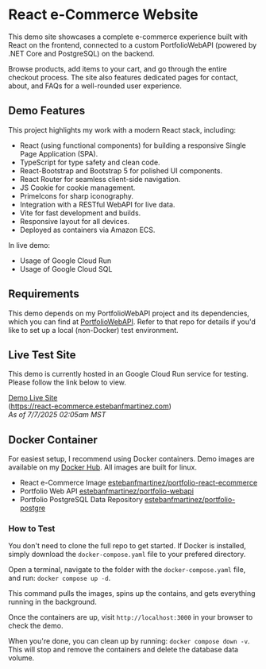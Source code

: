 # React e-Commerce Website
This demo site showcases a complete e-commerce experience built with React on the frontend, connected to a custom PortfolioWebAPI (powered by .NET Core and PostgreSQL) on the backend.

Browse products, add items to your cart, and go through the entire checkout process. The site also features dedicated pages for contact, about, and FAQs for a well-rounded user experience.

## Demo Features
This project highlights my work with a modern React stack, including:
- React (using functional components) for building a responsive Single Page Application (SPA).
- TypeScript for type safety and clean code.
- React-Bootstrap and Bootstrap 5 for polished UI components.
- React Router for seamless client-side navigation.
- JS Cookie for cookie management.
- PrimeIcons for sharp iconography.
- Integration with a RESTful WebAPI for live data.
- Vite for fast development and builds.
- Responsive layout for all devices.
- Deployed as containers via Amazon ECS.

In live demo:
- Usage of Google Cloud Run
- Usage of Google Cloud SQL

## Requirements
This demo depends on my PortfolioWebAPI project and its dependencies, which you can find at [PortfolioWebAPI](https://github.com/Rolandatem/PortfolioWebAPI). Refer to that repo for details if you'd like to set up a local (non-Docker) test environment.

## Live Test Site
This demo is currently hosted in an Google Cloud Run service for testing. Please follow the link below to view.

[Demo Live Site](https://react-ecommerce.estebanfmartinez.com)  
(https://react-ecommerce.estebanfmartinez.com)  
*As of 7/7/2025 02:05am MST*

## Docker Container
For easiest setup, I recommend using Docker containers. Demo images are available on my [Docker Hub](https://hub.docker.com/r/estebanfmartinez/portfolio-react-ecommerce/tags). All images are built for linux.
- React e-Commerce Image [estebanfmartinez/portfolio-react-ecommerce](https://hub.docker.com/r/estebanfmartinez/portfolio-react-ecommerce)
- Portfolio Web API [estebanfmartinez/portfolio-webapi](https://hub.docker.com/r/estebanfmartinez/portfolio-webapi)
- Portfolio PostgreSQL Data Repository [estebanfmartinez/portfolio-postgre](https://hub.docker.com/r/estebanfmartinez/portfolio-postgre)

### How to Test
You don't need to clone the full repo to get started. If Docker is installed, simply download the `docker-compose.yaml` file to your prefered directory.

Open a terminal, navigate to the folder with the `docker-compose.yaml` file, and run: `docker compose up -d`.

This command pulls the images, spins up the contains, and gets everything running in the background.

Once the containers are up, visit `http://localhost:3000` in your browser to check the demo.

When you're done, you can clean up by running: `docker compose down -v`. This will stop and remove the containers and delete the database data volume.